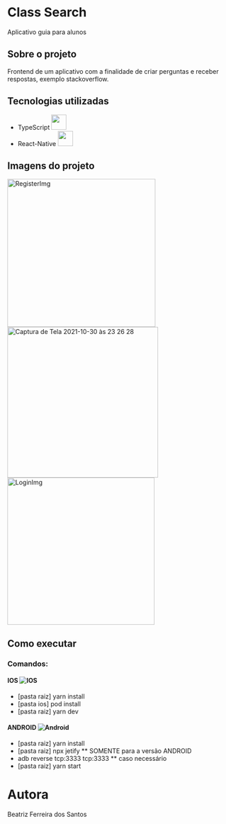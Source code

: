 # Class Search
Aplicativo guia para alunos

## Sobre o projeto
Frontend de um aplicativo com a finalidade de criar perguntas e receber respostas, exemplo stackoverflow.

## Tecnologias utilizadas
- TypeScript <img height="34em" src="https://cdn.jsdelivr.net/gh/devicons/devicon/icons/typescript/typescript-original.svg" />
- React-Native <img height="34em" src="https://cdn.jsdelivr.net/gh/devicons/devicon/icons/react/react-original.svg" />

## Imagens do projeto
<img width="334" alt="RegisterImg" src="https://user-images.githubusercontent.com/60610706/139564635-eed7d11d-acf7-403b-9653-5450c2fd9097.png">
<img width="340" alt="Captura de Tela 2021-10-30 às 23 26 28" src="https://user-images.githubusercontent.com/60610706/139564645-d3db9c8a-dd4e-4f29-8e27-39dd9a4f2d5b.png">
<img width="332" alt="LoginImg" src="https://user-images.githubusercontent.com/60610706/139564529-51f1c579-76a8-406f-9485-9642384e79a6.png">

## Como executar
### Comandos: 
#### IOS ![IOS](https://img.shields.io/badge/iOS-000000?style=for-the-badge&logo=ios&logoColor=white)
- [pasta raiz] yarn install
- [pasta ios] pod install
- [pasta raiz] yarn dev

#### ANDROID ![Android](https://img.shields.io/badge/Android-3DDC84?style=for-the-badge&logo=android&logoColor=white)
- [pasta raiz] yarn install
- [pasta raiz] npx jetify ** SOMENTE para a versão  ANDROID
- adb reverse tcp:3333 tcp:3333 ** caso necessário 
- [pasta raiz] yarn start

# Autora
Beatriz Ferreira dos Santos 

